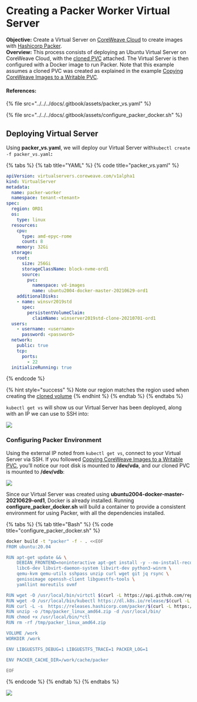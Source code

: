 # Creating a Packer Worker Virtual Server

**Objective:** Create a Virtual Server on [CoreWeave Cloud](https://apps.coreweave.com) to create images with [Hashicorp Packer](https://www.packer.io).\
**Overview:** This process consists of deploying an Ubuntu Virtual Server on CoreWeave Cloud, with the [cloned PVC](../exporting-coreweave-images-to-a-writable-pvc.md) attached. The Virtual Server is then configured with a Docker image to run Packer. Note that this example assumes a cloned PVC was created as explained in the example [Copying CoreWeave Images to a Writable PVC](../exporting-coreweave-images-to-a-writable-pvc.md).

#### References:

{% file src="../../../docs/.gitbook/assets/packer_vs.yaml" %}

{% file src="../../../docs/.gitbook/assets/configure_packer_docker.sh" %}

## Deploying Virtual Server

Using **packer\_vs.yaml**, we will deploy our Virtual Server with`kubectl create -f packer_vs.yaml`**:**

{% tabs %}
{% tab title="YAML" %}
{% code title="packer_vs.yaml" %}
```yaml
apiVersion: virtualservers.coreweave.com/v1alpha1
kind: VirtualServer
metadata:
  name: packer-worker
  namespace: tenant-<tenant>
spec:
  region: ORD1
  os:
    type: linux
  resources:
    cpu:
      type: amd-epyc-rome
      count: 8
    memory: 32Gi
  storage:
    root:
      size: 256Gi
      storageClassName: block-nvme-ord1
      source:
        pvc:
          namespace: vd-images
          name: ubuntu2004-docker-master-20210629-ord1
    additionalDisks:
    - name: winsvr2019std
      spec:
        persistentVolumeClaim:
          claimName: winserver2019std-clone-20210701-ord1
  users:
    - username: <username>
      password: <password>
  network:
    public: true
    tcp:
      ports:
        - 22
  initializeRunning: true
```
{% endcode %}

{% hint style="success" %}
Note our region matches the region used when creating the [cloned volume](../exporting-coreweave-images-to-a-writable-pvc.md#identifying-source-image)
{% endhint %}
{% endtab %}
{% endtabs %}

`kubectl get vs` will show us our Virtual Server has been deployed, along with an IP we can use to SSH into:

![](../../../docs/.gitbook/assets/4.png)

### Configuring Packer Environment

Using the external IP noted from `kubectl get vs`, connect to your Virtual Server via SSH. If you followed [Copying CoreWeave Images to a Writable PVC](../exporting-coreweave-images-to-a-writable-pvc.md), you’ll notice our root disk is mounted to **/dev/vda**, and our cloned PVC is mounted to **/dev/vdb**:

![](../../../docs/.gitbook/assets/5.png)

Since our Virtual Server was created using **ubuntu2004-docker-master-20210629-ord1**, Docker is already installed. Running **configure\_packer\_docker.sh** will build a container to provide a consistent environment for using Packer, with all the dependencies installed.

{% tabs %}
{% tab title="Bash" %}
{% code title="configure_packer_docker.sh" %}
```bash
docker build -t "packer" -f - . <<EOF
FROM ubuntu:20.04

RUN apt-get update && \
    DEBIAN_FRONTEND=noninteractive apt-get install -y --no-install-recommends \
    libc6-dev libvirt-daemon-system libvirt-dev python3-winrm \
    qemu-kvm qemu-utils sshpass unzip curl wget git jq rsync \
    genisoimage openssh-client libguestfs-tools \
    yamllint moreutils ovmf

RUN wget -O /usr/local/bin/virtctl $(curl -L https://api.github.com/repos/kubevirt/kubevirt/releases/latest | grep browser_download_url.*-linux-amd64 | cut -d : -f 2,3| tr -d \")
RUN wget -O /usr/local/bin/kubectl https://dl.k8s.io/release/$(curl -L https://dl.k8s.io/release/stable.txt)/bin/linux/amd64/kubectl
RUN curl -L -s  https://releases.hashicorp.com/packer/$(curl -L https://checkpoint-api.hashicorp.com/v1/check/packer | jq -r -M '.current_version')/packer_$(curl -L https://checkpoint-api.hashicorp.com/v1/check/packer | jq -r -M '.current_version')_linux_amd64.zip  --output /tmp/packer_linux_amd64.zip
RUN unzip -o /tmp/packer_linux_amd64.zip -d /usr/local/bin/
RUN chmod +x /usr/local/bin/*ctl
RUN rm -rf /tmp/packer_linux_amd64.zip

VOLUME /work
WORKDIR /work

ENV LIBGUESTFS_DEBUG=1 LIBGUESTFS_TRACE=1 PACKER_LOG=1

ENV PACKER_CACHE_DIR=/work/cache/packer

EOF
```
{% endcode %}
{% endtab %}
{% endtabs %}

![](../../../docs/.gitbook/assets/7.png)
